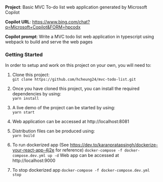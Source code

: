 **Project**: Basic MVC To-do list web application generated by Microsoft Copilot

**Copilot URL**: https://www.bing.com/chat?q=Microsoft+Copilot&FORM=hpcodx

**Copilot prompt**: Write a MVC todo list web application in typescript using webpack to build and serve the web pages

### Getting Started

In order to setup and work on this project on your own, you will need to:

1. Clone this project:  
   `git clone https://github.com/hcheung24/mvc-todo-list.git`

2. Once you have cloned this project, you can install the required dependencies by using:  
   `yarn install`

3. A live demo of the project can be started by using:  
   `yarn start`

4. Web application can be accessed at http://localhost:8081
   
5. Distribution files can be produced using:  
   `yarn build`

6. To run dockerized app (See https://dev.to/karanpratapsingh/dockerize-your-react-app-4j2e for reference)
   `docker-compose -f docker-compose.dev.yml up -d`
   Web app can be accessed at http://localhost:9000

7. To stop dockerized app
   `docker-compose -f docker-compose.dev.yml stop`
